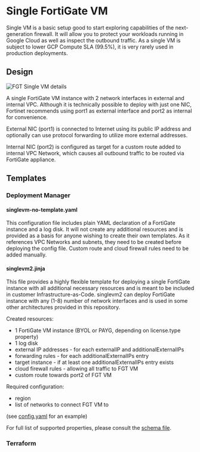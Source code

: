 # Single FortiGate VM

Single VM is a basic setup good to start exploring capabilities of the next-generation firewall. It will allow you to protect your workloads running in Google Cloud as well as inspect the outbound traffic. As a single VM is subject to lower GCP Compute SLA (99.5%), it is very rarely used in production deployments.

## Design

![FGT Single VM details](https://lucid.app/publicSegments/view/4e56ef05-671c-47f3-a2cd-65cca6185f20/image.png)

A single FortiGate VM instance with 2 network interfaces in external and internal VPC. Although it is technically possible to deploy with just one NIC, Fortinet recommends using port1 as external interface and port2 as internal for convenience.

External NIC (port1) is connected to Internet using its public IP address and optionally can use protocol forwarding to utilize more external addresses.

Internal NIC (port2) is configured as target for a custom route added to internal VPC Network, which causes all outbound traffic to be routed via FortiGate appliance.

## Templates
### Deployment Manager

#### singlevm-no-template.yaml

This configuration file includes plain YAML declaration of a FortiGate instance and a log disk. It will not create any additional resources and is provided as a basis for anyone wishing to create their own templates. As it references VPC Networks and subnets, they need to be created before deploying the config file. Custom route and cloud firewall rules need to be added manually.

#### singlevm2.jinja
This file provides a highly flexible template for deploying a single FortiGate instance with all additional necessary resources and is meant to be included in customer Infrastructure-as-Code. singlevm2 can deploy FortiGate instance with any (1-8) number of network interfaces and is used in some other architectures provided in this repository.

Created resources:
- 1 FortiGate VM instance (BYOL or PAYG, depending on license.type property)
- 1 log disk
- external IP addresses - for each externalIP and additionalExternalIPs
- forwarding rules - for each additionalExternalIPs entry
- target instance - if at least one additionalExternalIPs entry exists
- cloud firewall rules - allowing all traffic to FGT VM
- custom route towards port2 of FGT VM

Required configuration:
- region
- list of networks to connect FGT VM to

(see [config.yaml](deployment-manager/config.yaml) for an example)

For full list of supported properties, please consult the [schema file](deployment-manager/singlevm2.jinja.schema).

### Terraform
